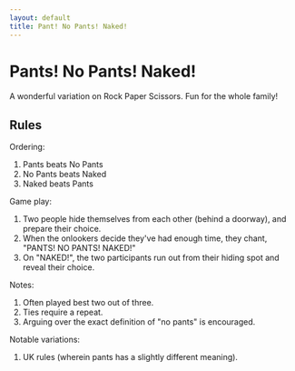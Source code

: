 ```yaml
---
layout: default
title: Pant! No Pants! Naked!
---
```


Pants! No Pants! Naked!
=======================

A wonderful variation on Rock Paper Scissors. Fun for the whole family!

Rules
-----

Ordering:
  1. Pants beats No Pants
  1. No Pants beats Naked
  1. Naked beats Pants

Game play:
  1. Two people hide themselves from each other (behind a doorway), and prepare their choice.
  1. When the onlookers decide they've had enough time, they chant, "PANTS! NO PANTS! NAKED!"
  1. On "NAKED!", the two participants run out from their hiding spot and reveal their choice.
  
Notes:
  1. Often played best two out of three.
  1. Ties require a repeat.
  1. Arguing over the exact definition of "no pants" is encouraged.
  
Notable variations:
  1. UK rules (wherein pants has a slightly different meaning).
